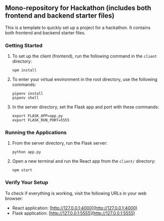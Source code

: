 
## Mono-repository for Hackathon (includes both frontend and backend starter files)

This is a template to quickly set up a project for a hackathon. It contains both frontend and backend starter files.

### Getting Started

1. To set up the client (frontend), run the following command in the `client` directory:

   ```
   npm install
   ```

2. To enter your virtual environment in the root directory, use the following commands:

   ```
   pipenv install
   pipenv shell
   ```

3. In the server directory, set the Flask app and port with these commands:

   ```
   export FLASK_APP=app.py
   export FLASK_RUN_PORT=5555
   ```

### Running the Applications

1. From the server directory, run the Flask server:

   ```
   python app.py
   ```

2. Open a new terminal and run the React app from the `client/` directory:

   ```
   npm start
   ```

### Verify Your Setup

To check if everything is working, visit the following URLs in your web browser:

- React application: [http://127.0.0.1:4000](http://127.0.0.1:4000)
- Flask application: [http://127.0.0.1:5555](http://127.0.0.1:5555)
